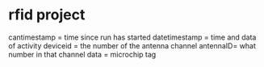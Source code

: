 # rfid project


cantimestamp = time since run has started
datetimestamp = time and data of activity
deviceid = the number of the antenna channel
antennaID= what number in that channel
data = microchip tag
